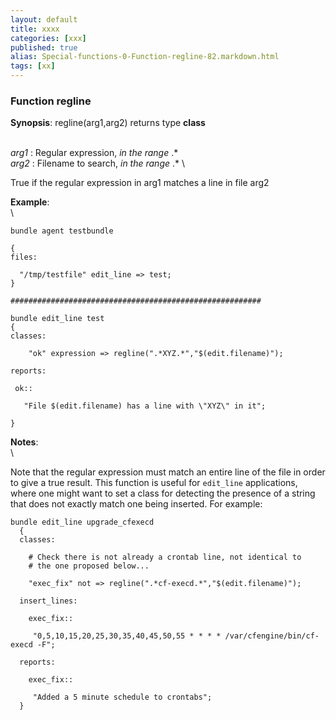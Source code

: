 ```yaml
---
layout: default
title: xxxx
categories: [xxx]
published: true
alias: Special-functions-0-Function-regline-82.markdown.html
tags: [xx]
---
```


### Function regline

**Synopsis**: regline(arg1,arg2) returns type **class**

\
 *arg1* : Regular expression, *in the range* .\* \
 *arg2* : Filename to search, *in the range* .\* \

True if the regular expression in arg1 matches a line in file arg2

**Example**:\
 \

    bundle agent testbundle

    {
    files:

      "/tmp/testfile" edit_line => test;
    }

    ########################################################

    bundle edit_line test
    {
    classes:

        "ok" expression => regline(".*XYZ.*","$(edit.filename)");

    reports:

     ok::

       "File $(edit.filename) has a line with \"XYZ\" in it";

    }

**Notes**:\
 \

Note that the regular expression must match an entire line of the file
in order to give a true result. This function is useful for `edit_line`
applications, where one might want to set a class for detecting the
presence of a string that does not exactly match one being inserted. For
example:

    bundle edit_line upgrade_cfexecd
      {
      classes:

        # Check there is not already a crontab line, not identical to
        # the one proposed below...

        "exec_fix" not => regline(".*cf-execd.*","$(edit.filename)");

      insert_lines:

        exec_fix::

         "0,5,10,15,20,25,30,35,40,45,50,55 * * * * /var/cfengine/bin/cf-execd -F";

      reports:

        exec_fix::

         "Added a 5 minute schedule to crontabs";
      }
